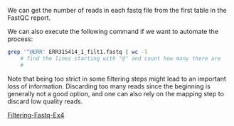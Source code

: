 We can get the number of reads in each fastq file from the first table in the FastQC report.

We can also execute the following command if we want to automate the process:

```bash
grep '^@ERR' ERR315414_1_filt1.fastq | wc -l
    # find the lines starting with "@" and count how many there are
    # 
```

Note that being too strict in some filtering steps might lead to an important loss of information. Discarding too many reads since the beginning is generally not a good option, and one can also rely on the mapping step to discard low quality reads.

[Filtering-Fastq-Ex4](https://github.com/Functional-Genomics/TeachingMaterial/blob/Cancer-Genomics-07-2015/doc/13.filtering_fastq.md#exercise-4)
